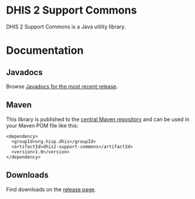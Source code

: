 # DHIS 2 Support Commons

DHIS 2 Support Commons is a Java utility library.

# Documentation

## Javadocs

Browse <a href="http://dhis2.github.io/dhis2-support-commons/releases/1.0/apidocs/index.html"> Javadocs for the most recent release</a>.

## Maven

This library is published to the <a href="http://mvnrepository.com/artifact/org.hisp.dhis/dhis2-support-commons/1.0">central Maven repository</a> and can be used in your Maven POM file like this:

```
<dependency>
  <groupId>org.hisp.dhis</groupId>
  <artifactId>dhis2-support-commons</artifactId>
  <version>1.0</version>
</dependency>
```

## Downloads

Find downloads on the <a href="https://github.com/dhis2/dhis2-support-commons/releases">release page</a>.

